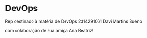 # DevOps
Rep destinado à matéria  de DevOps
2314291061 Davi Martins Bueno

com colaboração de sua amiga Ana Beatriz!

